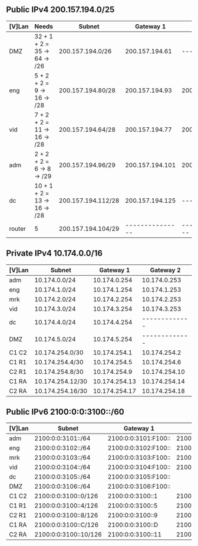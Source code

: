 ## Public IPv4 200.157.194.0/25

| \[V\]Lan | Needs                        | Subnet             | Gateway 1       | Gateway 2       |
| -------- | ---------------------------- | ------------------ | --------------- | --------------- |
| DMZ      | 32 + 1 + 2 = 35 -> 64 -> /26 | 200.157.194.0/26   | 200.157.194.61  | ------- |
| eng      | 5 + 2 + 2 = 9   -> 16 -> /28 | 200.157.194.80/28  | 200.157.194.93  | 200.157.194.94  |
| vid      | 7 + 2 + 2 = 11  -> 16 -> /28 | 200.157.194.64/28  | 200.157.194.77  | 200.157.194.78  |
| adm      | 2 + 2 + 2 = 6   -> 8  -> /29 | 200.157.194.96/29  | 200.157.194.101 | 200.157.194.102 |
| dc       | 10 + 1 + 2 = 13 -> 16 -> /28 | 200.157.194.112/28 | 200.157.194.125 | ------ |
| router   | 5                            | 200.157.194.104/29 | --------------- | --------------- |

## Private IPv4 10.174.0.0/16

| \[V\]Lan | Subnet           | Gateway 1     | Gateway 2     |
| -------- | ---------------- | ------------- | ------------- |
| adm      | 10.174.0.0/24    | 10.174.0.254  | 10.174.0.253  |
| eng      | 10.174.1.0/24    | 10.174.1.254  | 10.174.1.253  |
| mrk      | 10.174.2.0/24    | 10.174.2.254  | 10.174.2.253  |
| vid      | 10.174.3.0/24    | 10.174.3.254  | 10.174.3.253  |
| dc       | 10.174.4.0/24    | 10.174.4.254  | ------------- |
| DMZ      | 10.174.5.0/24    | 10.174.5.254  | ------------- |
| C1 C2    | 10.174.254.0/30  | 10.174.254.1  | 10.174.254.2  |
| C1 R1    | 10.174.254.4/30  | 10.174.254.5  | 10.174.254.6  |
| C2 R1    | 10.174.254.8/30  | 10.174.254.9  | 10.174.254.10 |
| C1 RA    | 10.174.254.12/30 | 10.174.254.13 | 10.174.254.14 |
| C2 RA    | 10.174.254.16/30 | 10.174.254.17 | 10.174.254.18 |

## Public IPv6 2100:0:0:3100::/60

| \[V\]Lan | Subnet                | Gateway 1              | Gateway 2            |
| -------- | --------------------- | ---------------------- | -------------------- |
| adm      | 2100:0:0:3101::/64    | 2100:0:0:3101:F100::   | 2100:0:0:3101:F200:: |
| eng      | 2100:0:0:3102::/64    | 2100:0:0:3102:F100::   | 2100:0:0:3102:F200:: | 
| mrk      | 2100:0:0:3103::/64    | 2100:0:0:3103:F100::   | 2100:0:0:3103:F200:: |
| vid      | 2100:0:0:3104::/64    | 2100:0:0:3104:F100::   | 2100:0:0:3104:F200:: |
| dc       | 2100:0:0:3105::/64    | 2100:0:0:3105:F100::   |                      |
| DMZ      | 2100:0:0:3106::/64    | 2100:0:0:3106:F100::   |                      |
| C1 C2    | 2100:0:0:3100::0/126  | 2100:0:0:3100::1       | 2100:0:0:3100::2     |
| C1 R1    | 2100:0:0:3100::4/126  | 2100:0:0:3100::5       | 2100:0:0:3100::6     |
| C2 R1    | 2100:0:0:3100::8/126  | 2100:0:0:3100::9       | 2100:0:0:3100::A     |
| C1 RA    | 2100:0:0:3100::C/126  | 2100:0:0:3100::D       | 2100:0:0:3100::E     |
| C2 RA    | 2100:0:0:3100::10/126 | 2100:0:0:3100::11      | 2100:0:0:3100::12    |

